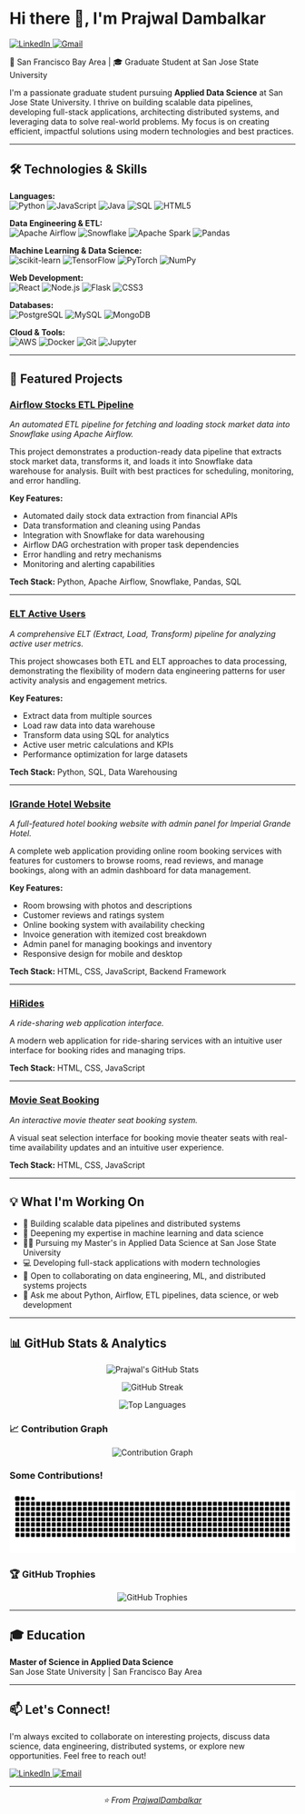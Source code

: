 # Hi there 👋, I'm Prajwal Dambalkar

<p align="left">
  <a href="https://www.linkedin.com/in/prajwal-dambalkar/" target="_blank">
    <img src="https://img.shields.io/badge/LinkedIn-0077B5?style=for-the-badge&logo=linkedin&logoColor=white" alt="LinkedIn"/>
  </a>
  <a href="mailto:dambalkarprajwal@gmail.com">
    <img src="https://img.shields.io/badge/Gmail-D14836?style=for-the-badge&logo=gmail&logoColor=white" alt="Gmail"/>
  </a>
</p>

📍 San Francisco Bay Area | 🎓 Graduate Student at San Jose State University

I'm a passionate graduate student pursuing **Applied Data Science** at San Jose State University. I thrive on building scalable data pipelines, developing full-stack applications, architecting distributed systems, and leveraging data to solve real-world problems. My focus is on creating efficient, impactful solutions using modern technologies and best practices.

---

## 🛠️ Technologies & Skills

<p align="left">
  <strong>Languages:</strong><br>
  <img src="https://img.shields.io/badge/Python-3776AB?style=for-the-badge&logo=python&logoColor=white" alt="Python"/>
  <img src="https://img.shields.io/badge/JavaScript-F7DF1E?style=for-the-badge&logo=javascript&logoColor=black" alt="JavaScript"/>
  <img src="https://img.shields.io/badge/Java-ED8B00?style=for-the-badge&logo=openjdk&logoColor=white" alt="Java"/>
  <img src="https://img.shields.io/badge/SQL-4479A1?style=for-the-badge&logo=postgresql&logoColor=white" alt="SQL"/>
  <img src="https://img.shields.io/badge/HTML5-E34F26?style=for-the-badge&logo=html5&logoColor=white" alt="HTML5"/>
</p>

<p align="left">
  <strong>Data Engineering & ETL:</strong><br>
  <img src="https://img.shields.io/badge/Apache_Airflow-017CEE?style=for-the-badge&logo=apache-airflow&logoColor=white" alt="Apache Airflow"/>
  <img src="https://img.shields.io/badge/Snowflake-29B5E8?style=for-the-badge&logo=snowflake&logoColor=white" alt="Snowflake"/>
  <img src="https://img.shields.io/badge/Apache_Spark-E25A1C?style=for-the-badge&logo=apachespark&logoColor=white" alt="Apache Spark"/>
  <img src="https://img.shields.io/badge/Pandas-150458?style=for-the-badge&logo=pandas&logoColor=white" alt="Pandas"/>
</p>

<p align="left">
  <strong>Machine Learning & Data Science:</strong><br>
  <img src="https://img.shields.io/badge/scikit--learn-F7931E?style=for-the-badge&logo=scikitlearn&logoColor=white" alt="scikit-learn"/>
  <img src="https://img.shields.io/badge/TensorFlow-FF6F00?style=for-the-badge&logo=tensorflow&logoColor=white" alt="TensorFlow"/>
  <img src="https://img.shields.io/badge/PyTorch-EE4C2C?style=for-the-badge&logo=pytorch&logoColor=white" alt="PyTorch"/>
  <img src="https://img.shields.io/badge/NumPy-013243?style=for-the-badge&logo=numpy&logoColor=white" alt="NumPy"/>
</p>

<p align="left">
  <strong>Web Development:</strong><br>
  <img src="https://img.shields.io/badge/React-61DAFB?style=for-the-badge&logo=react&logoColor=black" alt="React"/>
  <img src="https://img.shields.io/badge/Node.js-339933?style=for-the-badge&logo=nodedotjs&logoColor=white" alt="Node.js"/>
  <img src="https://img.shields.io/badge/Flask-000000?style=for-the-badge&logo=flask&logoColor=white" alt="Flask"/>
  <img src="https://img.shields.io/badge/CSS3-1572B6?style=for-the-badge&logo=css3&logoColor=white" alt="CSS3"/>
</p>

<p align="left">
  <strong>Databases:</strong><br>
  <img src="https://img.shields.io/badge/PostgreSQL-4169E1?style=for-the-badge&logo=postgresql&logoColor=white" alt="PostgreSQL"/>
  <img src="https://img.shields.io/badge/MySQL-4479A1?style=for-the-badge&logo=mysql&logoColor=white" alt="MySQL"/>
  <img src="https://img.shields.io/badge/MongoDB-47A248?style=for-the-badge&logo=mongodb&logoColor=white" alt="MongoDB"/>
</p>

<p align="left">
  <strong>Cloud & Tools:</strong><br>
  <img src="https://img.shields.io/badge/AWS-232F3E?style=for-the-badge&logo=amazon-aws&logoColor=white" alt="AWS"/>
  <img src="https://img.shields.io/badge/Docker-2496ED?style=for-the-badge&logo=docker&logoColor=white" alt="Docker"/>
  <img src="https://img.shields.io/badge/Git-F05032?style=for-the-badge&logo=git&logoColor=white" alt="Git"/>
  <img src="https://img.shields.io/badge/Jupyter-F37626?style=for-the-badge&logo=jupyter&logoColor=white" alt="Jupyter"/>
</p>

---

## 🚀 Featured Projects

### [Airflow Stocks ETL Pipeline](https://github.com/PrajwalDambalkar/airflow-stocks-etl)
*An automated ETL pipeline for fetching and loading stock market data into Snowflake using Apache Airflow.*

This project demonstrates a production-ready data pipeline that extracts stock market data, transforms it, and loads it into Snowflake data warehouse for analysis. Built with best practices for scheduling, monitoring, and error handling.

**Key Features:**
- Automated daily stock data extraction from financial APIs
- Data transformation and cleaning using Pandas
- Integration with Snowflake for data warehousing
- Airflow DAG orchestration with proper task dependencies
- Error handling and retry mechanisms
- Monitoring and alerting capabilities

**Tech Stack:** Python, Apache Airflow, Snowflake, Pandas, SQL

---

### [ELT Active Users](https://github.com/PrajwalDambalkar/ELT-Active-Users)
*A comprehensive ELT (Extract, Load, Transform) pipeline for analyzing active user metrics.*

This project showcases both ETL and ELT approaches to data processing, demonstrating the flexibility of modern data engineering patterns for user activity analysis and engagement metrics.

**Key Features:**
- Extract data from multiple sources
- Load raw data into data warehouse
- Transform data using SQL for analytics
- Active user metric calculations and KPIs
- Performance optimization for large datasets

**Tech Stack:** Python, SQL, Data Warehousing

---

### [IGrande Hotel Website](https://github.com/PrajwalDambalkar/IGrande-website)
*A full-featured hotel booking website with admin panel for Imperial Grande Hotel.*

A complete web application providing online room booking services with features for customers to browse rooms, read reviews, and manage bookings, along with an admin dashboard for data management.

**Key Features:**
- Room browsing with photos and descriptions
- Customer reviews and ratings system
- Online booking system with availability checking
- Invoice generation with itemized cost breakdown
- Admin panel for managing bookings and inventory
- Responsive design for mobile and desktop

**Tech Stack:** HTML, CSS, JavaScript, Backend Framework

---

### [HiRides](https://github.com/PrajwalDambalkar/HiRides)
*A ride-sharing web application interface.*

A modern web application for ride-sharing services with an intuitive user interface for booking rides and managing trips.

**Tech Stack:** HTML, CSS, JavaScript

---

### [Movie Seat Booking](https://github.com/PrajwalDambalkar/MovieSeatBooking)
*An interactive movie theater seat booking system.*

A visual seat selection interface for booking movie theater seats with real-time availability updates and an intuitive user experience.

**Tech Stack:** HTML, CSS, JavaScript

---

## 💡 What I'm Working On

- 🔭 Building scalable data pipelines and distributed systems
- 🌱 Deepening my expertise in machine learning and data science
- 👨‍🎓 Pursuing my Master's in Applied Data Science at San Jose State University
- 💻 Developing full-stack applications with modern technologies
- 👯 Open to collaborating on data engineering, ML, and distributed systems projects
- 💬 Ask me about Python, Airflow, ETL pipelines, data science, or web development

---

## 📊 GitHub Stats & Analytics

<p align="center">
  <img src="https://github-readme-stats.vercel.app/api?username=PrajwalDambalkar&show_icons=true&theme=radical&include_all_commits=true&count_private=true" alt="Prajwal's GitHub Stats" height="180"/>
</p>

<p align="center">
  <img src="https://github-readme-streak-stats.herokuapp.com/?user=PrajwalDambalkar&theme=radical&date_format=M%20j%5B%2C%20Y%5D" alt="GitHub Streak" height="180"/>
</p>

<p align="center">
  <img src="https://github-readme-stats.vercel.app/api/top-langs/?username=PrajwalDambalkar&layout=compact&theme=radical&langs_count=8&hide=html,css&exclude_repo=IGrande-website,HiRides,MovieSeatBooking" alt="Top Languages" height="180"/>
</p>

### 📈 Contribution Graph

<p align="center">
  <img src="https://github-readme-activity-graph.vercel.app/graph?username=PrajwalDambalkar&theme=react-dark&hide_border=true&area=true" alt="Contribution Graph"/>
</p>

### Some Contributions!

<p align="center">
  <img src="https://raw.githubusercontent.com/PrajwalDambalkar/PrajwalDambalkar/output/github-contribution-grid-snake-dark.svg" alt="Snake Animation"/>
</p>

### 🏆 GitHub Trophies

<p align="center">
  <img src="https://github-profile-trophy.vercel.app/?username=PrajwalDambalkar&theme=radical&no-frame=true&no-bg=false&margin-w=4&row=1" alt="GitHub Trophies"/>
</p>

---

## 🎓 Education

**Master of Science in Applied Data Science**  
San Jose State University | San Francisco Bay Area

---

## 📫 Let's Connect!

I'm always excited to collaborate on interesting projects, discuss data science, data engineering, distributed systems, or explore new opportunities. Feel free to reach out!

<p align="left">
  <a href="https://www.linkedin.com/in/prajwal-dambalkar/">
    <img src="https://img.shields.io/badge/LinkedIn-Connect-0077B5?style=for-the-badge&logo=linkedin" alt="LinkedIn"/>
  </a>
  <a href="mailto:dambalkarprajwal@gmail.com">
    <img src="https://img.shields.io/badge/Email-Contact-D14836?style=for-the-badge&logo=gmail&logoColor=white" alt="Email"/>
  </a>
</p>

---

<p align="center">
  <i>⭐️ From <a href="https://github.com/PrajwalDambalkar">PrajwalDambalkar</a></i>
</p>
